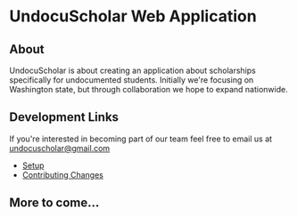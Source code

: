 # UndocuScholar Web Application

## About
UndocuScholar is about creating an application about scholarships specifically for undocumented students. Initially we're focusing on Washington state, but through collaboration we hope to expand nationwide.

## Development Links
If you're interested in becoming part of our team feel free to email us at undocuscholar@gmail.com

* [Setup](../../wiki/Setup)
* [Contributing Changes](../../wiki/Contributing%20Changes)

## More to come...
